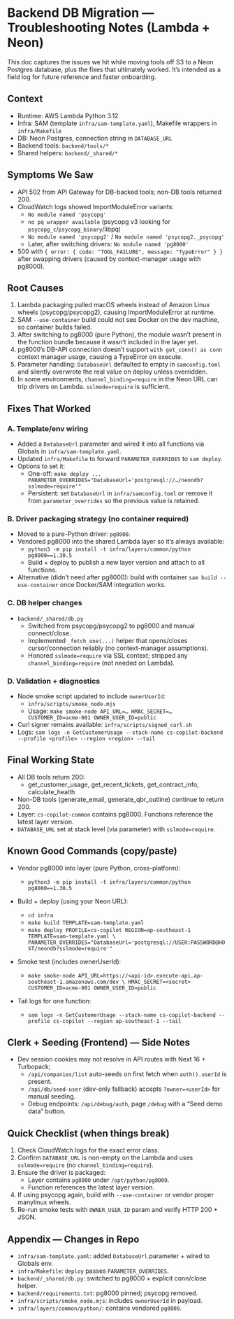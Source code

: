 # Backend DB Migration — Troubleshooting Notes (Lambda + Neon)

This doc captures the issues we hit while moving tools off S3 to a Neon Postgres database, plus the fixes that ultimately worked. It’s intended as a field log for future reference and faster onboarding.

## Context
- Runtime: AWS Lambda Python 3.12
- Infra: SAM (template `infra/sam-template.yaml`), Makefile wrappers in `infra/Makefile`
- DB: Neon Postgres, connection string in `DATABASE_URL`
- Backend tools: `backend/tools/*`
- Shared helpers: `backend/_shared/*`

## Symptoms We Saw
- API 502 from API Gateway for DB-backed tools; non-DB tools returned 200.
- CloudWatch logs showed ImportModuleError variants:
  - `No module named 'psycopg'`
  - `no pq wrapper available` (psycopg v3 looking for `psycopg_c`/`psycopg_binary`/libpq)
  - `No module named 'psycopg2'` / `No module named 'psycopg2._psycopg'`
  - Later, after switching drivers: `No module named 'pg8000'`
- 500 with `{ error: { code: "TOOL_FAILURE", message: "TypeError" } }` after swapping drivers (caused by context-manager usage with pg8000).

## Root Causes
1) Lambda packaging pulled macOS wheels instead of Amazon Linux wheels (psycopg/psycopg2), causing ImportModuleError at runtime.
2) SAM `--use-container` build could not see Docker on the dev machine, so container builds failed.
3) After switching to pg8000 (pure Python), the module wasn’t present in the function bundle because it wasn’t included in the layer yet.
4) pg8000’s DB-API connection doesn’t support `with get_conn() as conn` context manager usage, causing a TypeError on execute.
5) Parameter handling: `DatabaseUrl` defaulted to empty in `samconfig.toml` and silently overwrote the real value on deploy unless overridden.
6) In some environments, `channel_binding=require` in the Neon URL can trip drivers on Lambda. `sslmode=require` is sufficient.

## Fixes That Worked

### A. Template/env wiring
- Added a `DatabaseUrl` parameter and wired it into all functions via Globals in `infra/sam-template.yaml`.
- Updated `infra/Makefile` to forward `PARAMETER_OVERRIDES` to `sam deploy`.
- Options to set it:
  - One-off: `make deploy ... PARAMETER_OVERRIDES="DatabaseUrl='postgresql://…/neondb?sslmode=require'"`
  - Persistent: set `DatabaseUrl` in `infra/samconfig.toml` or remove it from `parameter_overrides` so the previous value is retained.

### B. Driver packaging strategy (no container required)
- Moved to a pure-Python driver: `pg8000`.
- Vendored pg8000 into the shared Lambda layer so it’s always available:
  - `python3 -m pip install -t infra/layers/common/python pg8000==1.30.5`
  - Build + deploy to publish a new layer version and attach to all functions.
- Alternative (didn’t need after pg8000): build with container `sam build --use-container` once Docker/SAM integration works.

### C. DB helper changes
- `backend/_shared/db.py`
  - Switched from psycopg/psycopg2 to pg8000 and manual connect/close.
  - Implemented `_fetch_one(...)` helper that opens/closes cursor/connection reliably (no context-manager assumptions).
  - Honored `sslmode=require` via SSL context; stripped any `channel_binding=require` (not needed on Lambda).

### D. Validation + diagnostics
- Node smoke script updated to include `ownerUserId`:
  - `infra/scripts/smoke_node.mjs`
  - Usage: `make smoke-node API_URL=… HMAC_SECRET=… CUSTOMER_ID=acme-001 OWNER_USER_ID=public`
- Curl signer remains available: `infra/scripts/signed_curl.sh`
- Logs: `sam logs -n GetCustomerUsage --stack-name cs-copilot-backend --profile <profile> --region <region> --tail`

## Final Working State
- All DB tools return 200:
  - get_customer_usage, get_recent_tickets, get_contract_info, calculate_health
- Non-DB tools (generate_email, generate_qbr_outline) continue to return 200.
- Layer: `cs-copilot-common` contains pg8000. Functions reference the latest layer version.
- `DATABASE_URL` set at stack level (via parameter) with `sslmode=require`.

## Known Good Commands (copy/paste)

- Vendor pg8000 into layer (pure Python, cross-platform):
  - `python3 -m pip install -t infra/layers/common/python pg8000==1.30.5`

- Build + deploy (using your Neon URL):
  - `cd infra`
  - `make build TEMPLATE=sam-template.yaml`
  - `make deploy PROFILE=cs-copilot REGION=ap-southeast-1 TEMPLATE=sam-template.yaml \
       PARAMETER_OVERRIDES="DatabaseUrl='postgresql://USER:PASSWORD@HOST/neondb?sslmode=require'"`

- Smoke test (includes ownerUserId):
  - `make smoke-node API_URL=https://<api-id>.execute-api.ap-southeast-1.amazonaws.com/dev \
       HMAC_SECRET=<secret> CUSTOMER_ID=acme-001 OWNER_USER_ID=public`

- Tail logs for one function:
  - `sam logs -n GetCustomerUsage --stack-name cs-copilot-backend --profile cs-copilot --region ap-southeast-1 --tail`

## Clerk + Seeding (Frontend) — Side Notes
- Dev session cookies may not resolve in API routes with Next 16 + Turbopack;
  - `/api/companies/list` auto-seeds on first fetch when `auth().userId` is present.
  - `/api/db/seed-user` (dev-only fallback) accepts `?owner=<userId>` for manual seeding.
  - Debug endpoints: `/api/debug/auth`, page `/debug` with a “Seed demo data” button.

## Quick Checklist (when things break)
1) Check CloudWatch logs for the exact error class.
2) Confirm `DATABASE_URL` is non-empty on the Lambda and uses `sslmode=require` (no `channel_binding=require`).
3) Ensure the driver is packaged:
   - Layer contains `pg8000` under `/opt/python/pg8000`.
   - Function references the latest layer version.
4) If using psycopg again, build with `--use-container` or vendor proper manylinux wheels.
5) Re-run smoke tests with `OWNER_USER_ID` param and verify HTTP 200 + JSON.

## Appendix — Changes in Repo
- `infra/sam-template.yaml`: added `DatabaseUrl` parameter + wired to Globals env.
- `infra/Makefile`: `deploy` passes `PARAMETER_OVERRIDES`.
- `backend/_shared/db.py`: switched to pg8000 + explicit conn/close helper.
- `backend/requirements.txt`: pg8000 pinned; psycopg removed.
- `infra/scripts/smoke_node.mjs`: includes `ownerUserId` in payload.
- `infra/layers/common/python/`: contains vendored `pg8000`.
